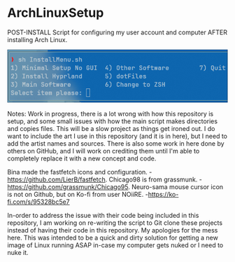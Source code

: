 # ArchLinuxSetup
POST-INSTALL Script for configuring my user account and computer AFTER installing Arch Linux.

![image](https://github.com/marcellofchua/ArchLinuxSetup/blob/main/Screenshot.png)

Notes:
Work in progress, there is a lot wrong with how this repository is setup, and some small issues with how the main script makes directories and copies files.
This will be a slow project as things get ironed out.
I do want to include the art I use in this repository (and it is in here), but I need to add the artist names and sources.
There is also some work in here done by others on GitHub, and I will work on crediting them until I'm able to completely replace it with a new concept and code.

Bina made the fastfetch icons and configuration.
-https://github.com/LierB/fastfetch.
Chicago98 is from grassmunk.
-https://github.com/grassmunk/Chicago95.
Neuro-sama mouse cursor icon is not on Github, but on Ko-fi from user NOiiRE.
-https://ko-fi.com/s/95328bc5e7

In-order to address the issue with their code being included in this repository, I am working on re-writing the script to Git clone these projects instead of having their code in this repository.
My apologies for the mess here. This was intended to be a quick and dirty solution for getting a new image of Linux running ASAP in-case my computer gets nuked or I need to nuke it.
